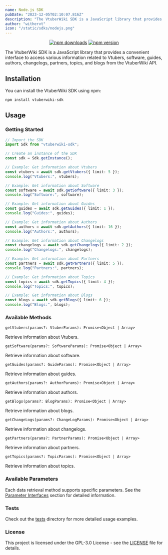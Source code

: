 ```yaml
---
name: Node.js SDK
pubDate: "2023-12-05T02:10:07.816Z"
description: "The VtuberWiki SDK is a JavaScript library that provides a convenient interface to access various information related to Vtubers, software, guides, authors, changelogs, partners, topics, and blogs from the VtuberWiki API."
author: "withervt"
icon: "/static/sdks/nodejs.png"
---
```


<div style="text-align: center;">

[![npm downloads](https://img.shields.io/npm/dt/vtuberwiki-sdk)](https://www.npmjs.com/package/vtuberwiki-sdk)
[![npm version](https://img.shields.io/github/package-json/v/vtuberwiki/node-sdk)](https://www.npmjs.com/package/vtuberwiki-sdk)

</div>


The VtuberWiki SDK is a JavaScript library that provides a convenient interface to access various information related to Vtubers, software, guides, authors, changelogs, partners, topics, and blogs from the VtuberWiki API.

## Installation

You can install the VtuberWiki SDK using npm:

```bash
npm install vtuberwiki-sdk
```

## Usage

### Getting Started

```typescript
// Import the SDK
import Sdk from "vtuberwiki-sdk";

// Create an instance of the SDK
const sdk = Sdk.getInstance();

// Example: Get information about Vtubers
const vtubers = await sdk.getVtubers({ limit: 5 });
console.log("Vtubers:", vtubers);

// Example: Get information about Software
const software = await sdk.getSoftware({ limit: 3 });
console.log("Software:", software);

// Example: Get information about Guides
const guides = await sdk.getGuides({ limit: 1 });
console.log("Guides:", guides);

// Example: Get information about Authors
const authors = await sdk.getAuthors({ limit: 16 });
console.log("Authors:", authors);

// Example: Get information about Changelogs
const changelogs = await sdk.getChangelogs({ limit: 2 });
console.log("Changelogs:", changelogs);

// Example: Get information about Partners
const partners = await sdk.getPartners({ limit: 5 });
console.log("Partners:", partners);

// Example: Get information about Topics
const topics = await sdk.getTopics({ limit: 4 });
console.log("Topics:", topics);

// Example: Get information about Blogs
const blogs = await sdk.getBlogs({ limit: 6 });
console.log("Blogs:", blogs);
```

### Available Methods

`getVtubers(params?: VtuberParams): Promise<Object | Array>`

Retrieve information about Vtubers.

`getSoftware(params?: SoftwareParams): Promise<Object | Array>`

Retrieve information about software.

`getGuides(params?: GuideParams): Promise<Object | Array>`

Retrieve information about guides.

`getAuthors(params?: AuthorParams): Promise<Object | Array>`

Retrieve information about authors.

`getBlogs(params?: BlogParams): Promise<Object | Array>`

Retrieve information about blogs.

`getChangeLogs(params?: ChangeLogParams): Promise<Object | Array>`

Retrieve information about changelogs.

`getPartners(params?: PartnerParams): Promise<Object | Array>`

Retrieve information about partners.

`getTopics(params?: TopicParams): Promise<Object | Array>`

Retrieve information about topics.

### Available Parameters

Each data retrieval method supports specific parameters. See the [Parameter Interfaces](https://github.com/vtuberwiki/node-sdk/blob/main/src/interfaces/config/methods.ts) section for detailed information.

### Tests

Check out the [tests](https://github.com/vtuberwiki/node-sdk/blob/main/tests/index.ts) directory for more detailed usage examples.

### License

This project is licensed under the GPL-3.0 License - see the [LICENSE](https://github.com/vtuberwiki/node-sdk/blob/main/LICENSE) file for details.
